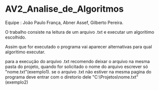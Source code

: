 ﻿# AV2_Analise_de_Algoritmos
Equipe :
  João Paulo França, Abner Assef, Gilberto Pereira. 

O trabalho consiste na leitura de um arquivo .txt e executar um algoritimo escolhido.

Assim que for executado o programa vai aparecer alternativas para qual algoritimo executar.

para a execução do arquivo .txt recomendo deixar o arquivo na mesma pasta do projeto, quando for solicitado o nome do arquivo escrever só "nome.txt"(exemplo1). se o arquivo .txt não estiver na mesma pagina do programa deve entrar com o diretorio dele "C:\Projetos\nome.txt"(exemplo2)
